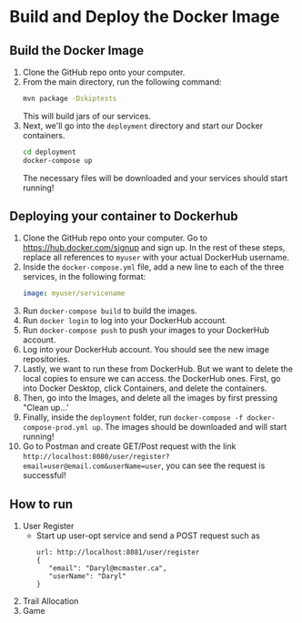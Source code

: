# Build and Deploy the Docker Image

## Build the Docker Image

1. Clone the GitHub repo onto your computer.
2. From the main directory, run the following command:
   ```bash
   mvn package -Dskiptests
   ```
   This will build jars of our services.
3. Next, we'll go into the `deployment` directory and start our Docker containers.
   ```bash
   cd deployment
   docker-compose up
   ```
   The necessary files will be downloaded and your services should start running!

## Deploying your container to Dockerhub

1. Clone the GitHub repo onto your computer. Go to https://hub.docker.com/signup and sign up. In the rest of these
   steps, replace
   all references to `myuser` with your actual DockerHub username.
2. Inside the `docker-compose.yml` file, add a new line to each of the three services, in the following
   format:
   ```yml
   image: myuser/servicename
   ```
3. Run `docker-compose build` to build the images.
2. Run `docker login` to log into your DockerHub account.
3. Run `docker-compose push` to push your images to your DockerHub account.
4. Log into your DockerHub account. You should see the new image repositories.
5. Lastly, we want to run these from DockerHub. But we want to delete the local copies to ensure we can access.
   the DockerHub ones. First, go into Docker Desktop, click Containers, and delete the containers.
6. Then, go into the Images, and delete all the images by first pressing "Clean up...'
7. Finally, inside the `deployment` folder, run `docker-compose -f docker-compose-prod.yml up`. The images should be
   downloaded and will start running!
8. Go to Postman and create GET/Post request with the
   link `http://localhost:8080/user/register?email=user@email.com&userName=user`, you can see the request is successful!

## How to run
1. User Register
   - Start up user-opt service and send a POST request such as
     ```
     url: http://localhost:8081/user/register
     {
        "email": "Daryl@mcmaster.ca",
        "userName": "Daryl"
     }
     ```
2. Trail Allocation
3. Game 